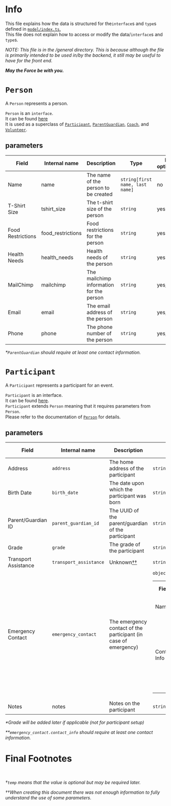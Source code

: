 **Info**
====

This file explains how the data is structured for the`interface`s and `type`s defined in [`model/index.ts`.](../../model/index.ts)  
This file does not explain how to access or modify the data/`interface`s and `type`s.  

*NOTE: This file is in the /general directory.
This is because although the file is primarily intended to be used in/by the backend, it still may be useful to have for the front end.*  

***May the Force be with you.***

`Person`
========
A `Person` represents a person.  


`Person` is an `interface`.  
It can be found [here](../../model/index.ts#L7)  
It is used as a superclass of [`Participant`](#Participant), [`ParentGuardian`](#Parent-Guardian), [`Coach`](#Coach), and [`Volunteer`](#Volunteer).

parameters
----------
Field | Internal name | Description | Type | Is optional
------|---------------|-------------|------|------------
Name | name | The name of the person to be created | `string[first name, last name]` | no
T-Shirt Size | tshirt_size | The t-shirt size of the person | `string` | yes
Food Restrictions | food_restrictions | Food restrictions for the person | `string` | yes
Health Needs | health_needs | Health needs of the person | `string` | yes
MailChimp | mailchimp | The mailchimp information for the person | `string` | yes[*](#person:fn1)
Email | email | The email address of the person | `string` | yes[*](#person:fn1)
Phone | phone | The phone number of the person | `string` | yes[*](#person:fn1)

### Footnotes
<style>h4{display: none;}</style>

#### person:fn1
<i>*`ParentGuardian` should require at least one contact information.</i><br/>

<Style>h4,p{display:normal;}/*reset*/</Style>

`Participant`
=============
A `Participant` represents a participant for an event.

`Participant` is an interface.  
It can be found [here](../../model/index.ts#L22).  
`Participant` extends `Person` meaning that it requires parameters from `Person`.  
Please refer to the documentation of [`Person`](#Person) for details.

parameters
----------
Field | Internal name | Description | Type | Is optional
------|---------------|-------------|------|------------
Address | `address` | The home address of the participant | `string` | temp[†](#final:fn1)
Birth Date | `birth_date` | The date upon which the participant was born | `string` | temp[†](#final:fn1)
Parent/Guardian ID | `parent_guardian_id` | The UUID of the parent/guardian of the participant | `string`|no
Grade | `grade` | The grade of the participant | `string`|yes[*](#participant:fn1)
Transport Assistance | `transport_assistance` | Unknown[††](#final:fn2) | `string` | yes
Emergency Contact | `emergency_contact` | The emergency contact of the participant (in case of emergency) | `object`<br/><table><tr><th>Field</th><th>Internal Name</th><th>Description</th><th>Type</th><th>Is Optional</th></tr><tr><td>Name</td><td>`emergency_contact.name`</td><td>The name of the contact</td><td>`string[first name, last name]`</td><td>no</td></tr><tr><td>Contact Info</td><td>`emergency_contact.contact_info`</td><td>The contact information of the emergency contact</td><td>`object`<br/><table><tr><th>Field</th><th>Internal Name</th><th>Description</th><th>Type</th><th>Is Optional</th></tr><tr><td>Email</td><td>`emergency_contact.contact_info.email`</td><td>The email address of the contact</td><td>[`Person["email"]`](#L30)</td><td>yes[***](#participant:fn3)</td></tr><tr><td>Phone Number</td><td>`emergency_contact.contact_info.phone_number`</td><td>The phone number of the contact</td><td>[`Person["phone_number"]`](#L31)</td><td>yes[**](#participant:fn2)</td></tr></table></table>
Notes | notes | Notes on the participant | `string` | yes


### Footnotes
<style>h4{display:none;}</style>

#### participant:fn1
<i>*Grade will be added later if applicable (not for participant setup)</i><br/>

#### participant:fn2
<i>**`emergency_contact.contact_info` should require at least one contact information.</i><br/>
<Style>h4{display:normal;}</Style>




# Final Footnotes
<style>h3{display: none;}</style><br/>

### final:fn1
*†`temp` means that the value is optional but may be required later.*<br/>
### final:fn2
*††When creating this document there was not enough information to fully understand the use of some parameters.*

<style>h3{display: normal;}</style>